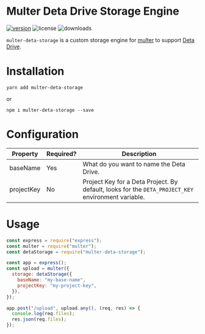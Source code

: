 # Multer Deta Drive Storage Engine

[![version](https://img.shields.io/npm/v/multer-deta-storage?style=for-the-badge)](https://www.npmjs.com/package/multer-deta-storage)
![license](https://img.shields.io/npm/l/multer-deta-storage?style=for-the-badge)
![downloads](https://img.shields.io/npm/dm/multer-deta-storage?style=for-the-badge)

`multer-deta-storage` is a custom storage engine for [multer](https://github.com/expressjs/multer) to support [Deta Drive](https://docs.deta.sh/docs/drive/about).

# Installation

```shell
yarn add multer-deta-storage
```

or

```shell
npm i multer-deta-storage --save
```

# Configuration

| Property   | Required? | Description                                                                                        |
| ---------- | --------- | -------------------------------------------------------------------------------------------------- |
| baseName   | Yes       | What do you want to name the Deta Drive.                                                           |
| projectKey | No        | Project Key for a Deta Project. By default, looks for the `DETA_PROJECT_KEY` environment variable. |

# Usage

```js
const express = require("express");
const multer = require("multer");
const detaStorage = require("multer-deta-storage");

const app = express();
const upload = multer({
  storage: detaStorage({
    baseName: "my-base-name",
    projectKey: "my-project-key",
  }),
});

app.post("/upload", upload.any(), (req, res) => {
  console.log(req.files);
  res.json(req.files);
});
```
